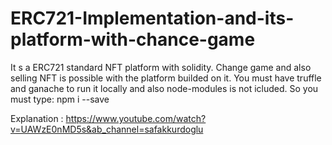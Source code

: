 # ERC721-Implementation-and-its-platform-with-chance-game

It s a ERC721 standard NFT platform with solidity. Change game and also selling NFT is possible with the platform builded on it.
You must have truffle and ganache to run it locally and also node-modules is not icluded. 
So you must type: npm i --save 

Explanation : https://www.youtube.com/watch?v=UAWzE0nMD5s&ab_channel=safakkurdoglu
